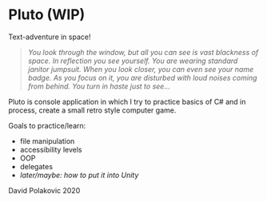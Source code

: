 # Pluto (WIP)
Text-adventure in space!


>*You look through the window, but all you can see is vast blackness of space. In reflection you see yourself. 
You are wearing standard janitor jumpsuit. 
When you look closer, you can even see your name badge. 
As you focus on it, you are disturbed with loud noises coming from behind. You turn in haste just to see...*

Pluto is console application in which I try to practice basics of C# and in process, create a small retro style computer game. 

Goals to practice/learn:
- file manipulation
- accessibility levels
- OOP
- delegates
- *later/maybe: how to put it into Unity*

David Polakovic 2020
